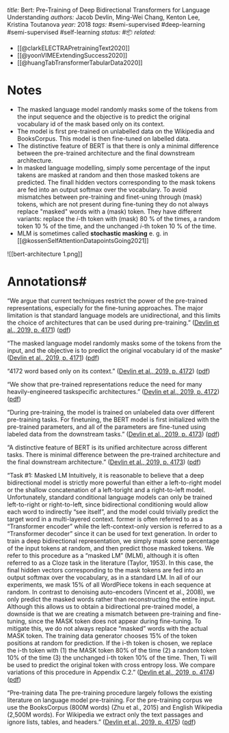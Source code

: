 *title:* Bert: Pre-Training of Deep Bidirectional Transformers for Language Understanding
*authors:* Jacob Devlin, Ming-Wei Chang, Kenton Lee, Kristina Toutanova
*year:* 2018
*tags:* #semi-supervised #deep-learning #semi-supervised #self-learning 
*status:* #📦 
*related:*
- [[@clarkELECTRAPretrainingText2020]]
- [[@yoonVIMEExtendingSuccess2020]]
- [[@huangTabTransformerTabularData2020]]
# Notes 
- The masked language model randomly masks some of the tokens from the input sequence and the objective is to predict the original vocabulary id of the mask based only on its context.
- The model is first pre-trained on unlabelled data on the Wikipedia and BooksCorpus. This model is then fine-tuned on labelled data.
- The distinctive feature of BERT is that there is only a minimal difference between the pre-trained architecture and the final downstream architecture.
- In masked language modelling, simply some percentage of the input takens are masked at random and then those masked tokens are predicted. The finall hidden vectors corresponding to the mask tokens are fed into an output softmax over the vocabulary. To avoid mismatches between pre-training and finet-uning through (mask) tokens, which are not present during fine-tuning they do not always replace "masked" words with a (mask) token. They have different variants: replace the $i$-th token with (mask) 80 % of the times, a random token 10 % of the time, and the unchanged $i$-th token 10 % of the time.
- MLM is sometimes called **stochastic masking** e. g. in [[@kossenSelfAttentionDatapointsGoing2021]]

![[bert-architecture 1.png]]
# Annotations#
“We argue that current techniques restrict the power of the pre-trained representations, especially for the fine-tuning approaches. The major limitation is that standard language models are unidirectional, and this limits the choice of architectures that can be used during pre-training.” ([Devlin et al., 2019, p. 4171](zotero://select/library/items/PA8LRNM4)) ([pdf](zotero://open-pdf/library/items/WVJNKICQ?page=1&annotation=XRLRAYCB))

“The masked language model randomly masks some of the tokens from the input, and the objective is to predict the original vocabulary id of the maske” ([Devlin et al., 2019, p. 4171](zotero://select/library/items/PA8LRNM4)) ([pdf](zotero://open-pdf/library/items/WVJNKICQ?page=1&annotation=DUYZPXAL))

“4172 word based only on its context.” ([Devlin et al., 2019, p. 4172](zotero://select/library/items/PA8LRNM4)) ([pdf](zotero://open-pdf/library/items/WVJNKICQ?page=2&annotation=TTWTRB35))

“We show that pre-trained representations reduce the need for many heavily-engineered taskspecific architectures.” ([Devlin et al., 2019, p. 4172](zotero://select/library/items/PA8LRNM4)) ([pdf](zotero://open-pdf/library/items/WVJNKICQ?page=2&annotation=DYF7MRXG))

“During pre-training, the model is trained on unlabeled data over different pre-training tasks. For finetuning, the BERT model is first initialized with the pre-trained parameters, and all of the parameters are fine-tuned using labeled data from the downstream tasks.” ([Devlin et al., 2019, p. 4173](zotero://select/library/items/PA8LRNM4)) ([pdf](zotero://open-pdf/library/items/WVJNKICQ?page=3&annotation=3PWNNFTN))

“A distinctive feature of BERT is its unified architecture across different tasks. There is minimal difference between the pre-trained architecture and the final downstream architecture.” ([Devlin et al., 2019, p. 4173](zotero://select/library/items/PA8LRNM4)) ([pdf](zotero://open-pdf/library/items/WVJNKICQ?page=3&annotation=MEXCVUI3))

“Task #1: Masked LM Intuitively, it is reasonable to believe that a deep bidirectional model is strictly more powerful than either a left-to-right model or the shallow concatenation of a left-toright and a right-to-left model. Unfortunately, standard conditional language models can only be trained left-to-right or right-to-left, since bidirectional conditioning would allow each word to indirectly “see itself”, and the model could trivially predict the target word in a multi-layered context. former is often referred to as a “Transformer encoder” while the left-context-only version is referred to as a “Transformer decoder” since it can be used for text generation. In order to train a deep bidirectional representation, we simply mask some percentage of the input tokens at random, and then predict those masked tokens. We refer to this procedure as a “masked LM” (MLM), although it is often referred to as a Cloze task in the literature (Taylor, 1953). In this case, the final hidden vectors corresponding to the mask tokens are fed into an output softmax over the vocabulary, as in a standard LM. In all of our experiments, we mask 15% of all WordPiece tokens in each sequence at random. In contrast to denoising auto-encoders (Vincent et al., 2008), we only predict the masked words rather than reconstructing the entire input. Although this allows us to obtain a bidirectional pre-trained model, a downside is that we are creating a mismatch between pre-training and fine-tuning, since the MASK token does not appear during fine-tuning. To mitigate this, we do not always replace “masked” words with the actual MASK token. The training data generator chooses 15% of the token positions at random for prediction. If the i-th token is chosen, we replace the i-th token with (1) the MASK token 80% of the time (2) a random token 10% of the time (3) the unchanged i-th token 10% of the time. Then, Ti will be used to predict the original token with cross entropy loss. We compare variations of this procedure in Appendix C.2.” ([Devlin et al., 2019, p. 4174](zotero://select/library/items/PA8LRNM4)) ([pdf](zotero://open-pdf/library/items/WVJNKICQ?page=4&annotation=Q8F9TXRS))

“Pre-training data The pre-training procedure largely follows the existing literature on language model pre-training. For the pre-training corpus we use the BooksCorpus (800M words) (Zhu et al., 2015) and English Wikipedia (2,500M words). For Wikipedia we extract only the text passages and ignore lists, tables, and headers.” ([Devlin et al., 2019, p. 4175](zotero://select/library/items/PA8LRNM4)) ([pdf](zotero://open-pdf/library/items/WVJNKICQ?page=5&annotation=JI8W5C6W))